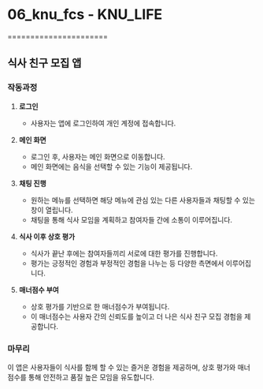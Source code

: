 # 06_knu_fcs - KNU_LIFE
======================
## 식사 친구 모집 앱

### 작동과정
1. **로그인**
   - 사용자는 앱에 로그인하여 개인 계정에 접속합니다.

2. **메인 화면**
   - 로그인 후, 사용자는 메인 화면으로 이동합니다.
   - 메인 화면에는 음식을 선택할 수 있는 기능이 제공됩니다.

3. **채팅 진행**
   - 원하는 메뉴를 선택하면 해당 메뉴에 관심 있는 다른 사용자들과 채팅할 수 있는 창이 열립니다.
   - 채팅을 통해 식사 모임을 계획하고 참여자들 간에 소통이 이루어집니다.

4. **식사 이후 상호 평가**
   - 식사가 끝난 후에는 참여자들끼리 서로에 대한 평가를 진행합니다.
   - 평가는 긍정적인 경험과 부정적인 경험을 나누는 등 다양한 측면에서 이루어집니다.

5. **매너점수 부여**
   - 상호 평가를 기반으로 한 매너점수가 부여됩니다.
   - 이 매너점수는 사용자 간의 신뢰도를 높이고 더 나은 식사 친구 모집 경험을 제공합니다.

### 마무리
이 앱은 사용자들이 식사를 함께 할 수 있는 즐거운 경험을 제공하며, 상호 평가와 매너점수를 통해 안전하고 품질 높은 모임을 유도합니다.
